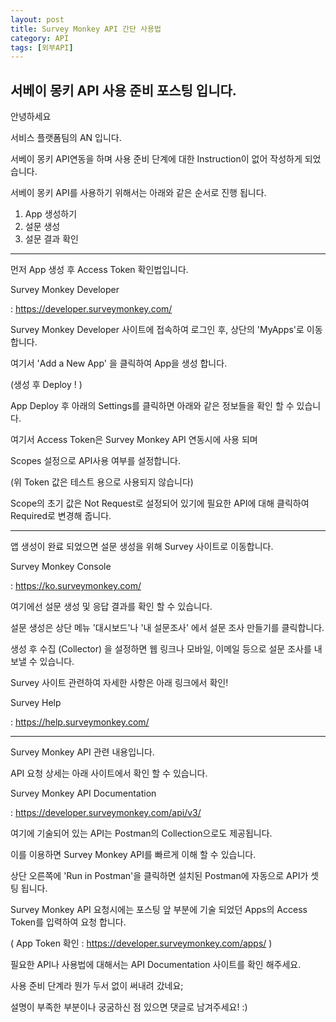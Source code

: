 ```yaml
---
layout: post
title: Survey Monkey API 간단 사용법
category: API
tags: [외부API]
---
```


## 서베이 몽키 API 사용 준비 포스팅 입니다. 


안녕하세요 

서비스 플랫폼팀의 AN 입니다.

서베이 몽키 API연동을 하며 사용 준비 단계에 대한 Instruction이 없어 작성하게 되었습니다. 

서베이 몽키 API를 사용하기 위해서는 아래와 같은 순서로 진행 됩니다. 

1. App 생성하기
2. 설문 생성
3. 설문 결과 확인

---

먼저 App 생성 후 Access Token 확인법입니다. 

Survey Monkey Developer

: https://developer.surveymonkey.com/  

Survey Monkey Developer 사이트에 접속하여 로그인 후, 상단의 'MyApps'로 이동합니다.



여기서  'Add a New App' 을 클릭하여 App을 생성 합니다.

(생성 후 Deploy ! )



 App Deploy 후 아래의 Settings를 클릭하면 아래와 같은 정보들을 확인 할 수 있습니다.



  여기서 Access Token은 Survey Monkey API 연동시에 사용 되며

 Scopes 설정으로 API사용 여부를 설정합니다.

(위 Token 값은 테스트 용으로 사용되지 않습니다)

 Scope의 초기 값은 Not Request로 설정되어 있기에 필요한 API에 대해 클릭하여 Required로 변경해  줍니다. 

---

앱 생성이 완료 되었으면 설문 생성을 위해 Survey 사이트로 이동합니다. 

Survey Monkey Console

:  https://ko.surveymonkey.com/  

여기에선 설문 생성 및 응답 결과를 확인 할 수 있습니다. 

설문 생성은 상단 메뉴 '대시보드'나 '내 설문조사' 에서 설문 조사 만들기를 클릭합니다. 



생성 후 수집 (Collector) 을 설정하면 웹 링크나 모바일, 이메일 등으로 설문 조사를 내보낼 수 있습니다.

Survey 사이트 관련하여 자세한 사항은 아래 링크에서 확인!

Survey Help

: https://help.surveymonkey.com/

---

Survey Monkey API 관련 내용입니다. 

API 요청 상세는 아래 사이트에서 확인 할 수 있습니다.

Survey Monkey API Documentation 

: https://developer.surveymonkey.com/api/v3/

여기에 기술되어 있는 API는 Postman의 Collection으로도 제공됩니다. 

이를 이용하면 Survey Monkey API를 빠르게 이해 할 수 있습니다. 



상단 오른쪽에 'Run in Postman'을 클릭하면 설치된 Postman에 자동으로 API가 셋팅 됩니다.



Survey Monkey API 요청시에는 포스팅 앞 부분에 기술 되었던 Apps의 Access Token를 입력하여 요청 합니다. 

( App Token 확인 : https://developer.surveymonkey.com/apps/ )



필요한 API나 사용법에 대해서는 API Documentation 사이트를 확인 해주세요.

사용 준비 단계라 뭔가 두서 없이 써내려 갔네요;

설명이 부족한 부분이나 궁굼하신 점 있으면 댓글로 남겨주세요! :) 



